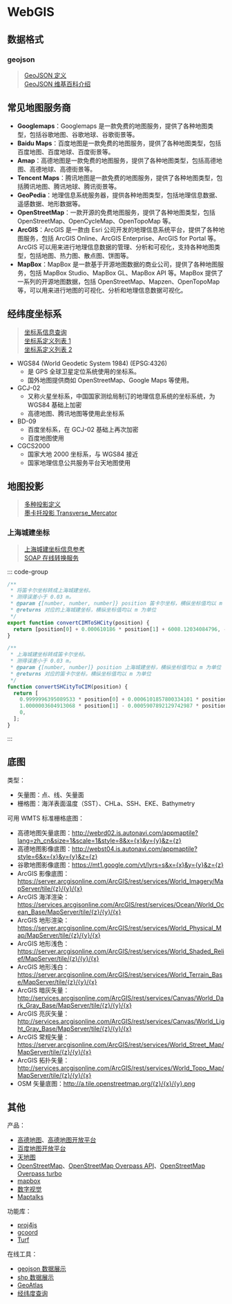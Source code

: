 # WebGIS

## 数据格式

### geojson

> [GeoJSON 定义](https://geojson.org/)  
> [GeoJSON 维基百科介绍](https://en.wikipedia.org/wiki/GeoJSON)

## 常见地图服务商

- **Googlemaps**：Googlemaps 是一款免费的地图服务，提供了各种地图类型，包括谷歌地图、谷歌地球、谷歌街景等。
- **Baidu Maps**：百度地图是一款免费的地图服务，提供了各种地图类型，包括百度地图、百度地球、百度街景等。
- **Amap**：高德地图是一款免费的地图服务，提供了各种地图类型，包括高德地图、高德地球、高德街景等。
- **Tencent Maps**：腾讯地图是一款免费的地图服务，提供了各种地图类型，包括腾讯地图、腾讯地球、腾讯街景等。
- **GeoPedia**：地理信息系统服务器，提供各种地图类型，包括地理信息数据、遥感数据、地形数据等。
- **OpenStreetMap**：一款开源的免费地图服务，提供了各种地图类型，包括 OpenStreetMap、OpenCycleMap、OpenTopoMap 等。
- **ArcGIS**：ArcGIS 是一款由 Esri 公司开发的地理信息系统平台，提供了各种地图服务，包括 ArcGIS Online、ArcGIS Enterprise、ArcGIS for Portal 等。ArcGIS 可以用来进行地理信息数据的管理、分析和可视化，支持各种地图类型，包括地图、热力图、散点图、饼图等。
- **MapBox**：MapBox 是一款基于开源地图数据的商业公司，提供了各种地图服务，包括 MapBox Studio、MapBox GL、MapBox API 等。MapBox 提供了一系列的开源地图数据，包括 OpenStreetMap、Mapzen、OpenTopoMap 等，可以用来进行地图的可视化、分析和地理信息数据可视化。

## 经纬度坐标系

> [坐标系信息查询](https://epsg.io/)  
> [坐标系定义列表 1](https://developers.arcgis.com/javascript/3/jshelp/pcs.html)  
> [坐标系定义列表 2](https://github.com/stevage/epsg/blob/master/crs-defs.json)

- WGS84 (World Geodetic System 1984) (EPSG:4326)
  - 是 GPS 全球卫星定位系统使用的坐标系。
  - 国外地图提供商如 OpenStreetMap、Google Maps 等使用。
- GCJ-02
  - 又称火星坐标系，中国国家测绘局制订的地理信息系统的坐标系统，为 WGS84 基础上加密
  - 高德地图、腾讯地图等使用此坐标系
- BD-09
  - 百度坐标系，在 GCJ-02 基础上再次加密
  - 百度地图使用
- CGCS2000
  - 国家大地 2000 坐标系，与 WGS84 接近
  - 国家地理信息公共服务平台天地图使用

## 地图投影

> [多种投影定义](https://desktop.arcgis.com/zh-cn/arcmap/latest/map/projections/list-of-supported-map-projections.htm)  
> [墨卡托投影 Transverse_Mercator](https://desktop.arcgis.com/zh-cn/arcmap/latest/map/projections/mercator.htm)

### 上海城建坐标

> [上海城建坐标信息参考](https://spatialreference.org/ref/sr-org/9054/)  
> [SOAP 在线转换服务](http://140.207.8.178:9393/)

::: code-group

```js [笛卡尔转上海城建]
/**
 * 将笛卡尔坐标转成上海城建坐标。
 * 测得误差小于 0.03 m。
 * @param {[number, number, number]} position 笛卡尔坐标，横纵坐标值均以 m 为单位
 * @returns 对应的上海城建坐标，横纵坐标值均以 m 为单位
 */
export function convertCIMToSHCity(position) {
  return [position[0] + 0.000610186 * position[1] + 6008.12034084796, -position[1] + 0.000590789 * position[0] + 48283.9011521837];
}
```

```js [上海城建转笛卡尔]
/**
 * 上海城建坐标转成笛卡尔坐标。
 * 测得误差小于 0.03 m。
 * @param {[number, number]} position 上海城建坐标，横纵坐标值均以 m 为单位
 * @returns 对应的笛卡尔坐标，横纵坐标值均以 m 为单位
 */
function convertSHCityToCIM(position) {
  return [
    0.9999996395089533 * position[0] + 0.0006101857800334101 * position[1] - 6037.58032486197,
    1.0000003604913068 * position[1] - 0.0005907892129742987 * position[0] - 48280.369025422704,
    0,
  ];
}
```

:::

## 底图

类型：

- 矢量图：点、线、矢量面
- 栅格图：海洋表面温度（SST）、CHLa、SSH、EKE、Bathymetry

可用 WMTS 标准栅格底图：

- 高德地图矢量底图：http://webrd02.is.autonavi.com/appmaptile?lang=zh_cn&size=1&scale=1&style=8&x={x}&y={y}&z={z}
- 高德地图影像底图：http://webst04.is.autonavi.com/appmaptile?style=6&x={x}&y={y}&z={z}
- 谷歌地图影像底图：https://mt1.google.com/vt/lyrs=s&x={x}&y={y}&z={z}
- ArcGIS 影像底图：https://server.arcgisonline.com/ArcGIS/rest/services/World_Imagery/MapServer/tile/{z}/{y}/{x}
- ArcGIS 海洋渲染：https://services.arcgisonline.com/ArcGIS/rest/services/Ocean/World_Ocean_Base/MapServer/tile/{z}/{y}/{x}
- ArcGIS 地形渲染：https://server.arcgisonline.com/ArcGIS/rest/services/World_Physical_Map/MapServer/tile/{z}/{y}/{x}
- ArcGIS 地形浅色：https://server.arcgisonline.com/ArcGIS/rest/services/World_Shaded_Relief/MapServer/tile/{z}/{y}/{x}
- ArcGIS 地形浅白：https://server.arcgisonline.com/ArcGIS/rest/services/World_Terrain_Base/MapServer/tile/{z}/{y}/{x}
- ArcGIS 暗灰矢量：http://services.arcgisonline.com/ArcGIS/rest/services/Canvas/World_Dark_Gray_Base/MapServer/tile/{z}/{y}/{x}
- ArcGIS 亮灰矢量：http://services.arcgisonline.com/ArcGIS/rest/services/Canvas/World_Light_Gray_Base/MapServer/tile/{z}/{y}/{x}
- ArcGIS 常规矢量：https://server.arcgisonline.com/ArcGIS/rest/services/World_Street_Map/MapServer/tile/{z}/{y}/{x}
- ArcGIS 拓扑矢量：http://services.arcgisonline.com/ArcGIS/rest/services/World_Topo_Map/MapServer/tile/{z}/{y}/{x}
- OSM 矢量底图：http://a.tile.openstreetmap.org/{z}/{x}/{y}.png

## 其他

产品：

- [高德地图](https://ditu.amap.com/)、[高德地图开放平台](https://lbs.amap.com/)
- [百度地图开放平台](https://lbsyun.baidu.com/index.php?title=%E9%A6%96%E9%A1%B5)
- [天地图](https://www.tianditu.gov.cn/)
- [OpenStreetMap](https://www.openstreetmap.org/)、[OpenStreetMap Overpass API](https://wiki.openstreetmap.org/wiki/Overpass_API)、[OpenStreetMap Overpass turbo](https://overpass-turbo.eu/)
- [mapbox](https://docs.mapbox.com/help/getting-started/web-apps/)
- [数字视觉](https://dc.dvgis.cn/#/index)
- [Maptalks](https://maptalks.org/)

功能库：

- [proj4js](https://github.com/proj4js/proj4js '坐标转换')
- [gcoord](https://github.com/hujiulong/gcoord#readme '坐标转换')
- [Turf](https://turfjs.org 'geo 数据处理')

在线工具：

- [geojson 数据展示](https://geojson.io/ '数据展示')
- [shp 数据展示](https://mapshaper.org/ '数据展示')
- [GeoAtlas](https://datav.aliyun.com/portal/school/atlas/area_selector 'DataV 地理工具')
- [经纬度查询](https://jingweidu.bmcx.com/ '坐标查询')
